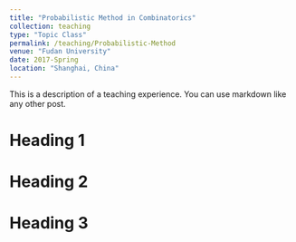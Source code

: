 ```yaml
---
title: "Probabilistic Method in Combinatorics"
collection: teaching
type: "Topic Class"
permalink: /teaching/Probabilistic-Method
venue: "Fudan University"
date: 2017-Spring
location: "Shanghai, China"
---
```


This is a description of a teaching experience. You can use markdown like any other post.

Heading 1
======

Heading 2
======

Heading 3
======

